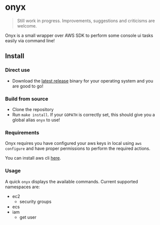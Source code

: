 # onyx

> Still work in progress. Improvements, suggestions and criticisms are welcome.

Onyx is a small wrapper over AWS SDK to perform some console ui tasks easily via command line!

## Install

### Direct use

- Download the [latest release](https://github.com/agrim123/onyx) binary for your operating system and you are good to go!

### Build from source

- Clone the repository
- Run `make install`. If your `GOPATH` is correctly set, this should give you a global alias `onyx` to use!

### Requirements

Onyx requires you have configured your aws keys in local using `aws configure` and have proper permissions to perform the required actions. 

You can install aws cli [here](https://docs.aws.amazon.com/cli/latest/userguide/cli-chap-install.html).

### Usage

A quick `onyx` displays the available commands. Current supported namespaces are:
- ec2
    - security groups
- ecs
- iam
    - get user
